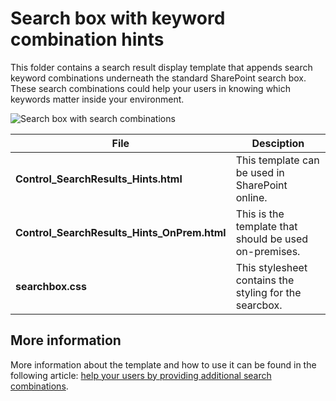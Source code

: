 Search box with keyword combination hints
================

This folder contains a search result display template that appends search keyword combinations underneath the standard SharePoint search box. These search combinations could help your users in knowing which keywords matter inside your environment.

![Search box with search combinations](http://www.eliostruyf.com/wp-content/uploads/2015/06/060515_0747_Helpyouruse2.png)

File | Desciption
--- | ---
__Control_SearchResults_Hints.html__ | This template can be used in SharePoint online.
__Control_SearchResults_Hints_OnPrem.html__ | This is the template that should be used on-premises.
__searchbox.css__ | This stylesheet contains the styling for the searcbox.

## More information ##
More information about the template and how to use it can be found in the following article: [help your users by providing additional search combinations](http://www.eliostruyf.com/help-your-users-by-providing-additional-search-combinations/ "Help your users by providing additional search combinations").